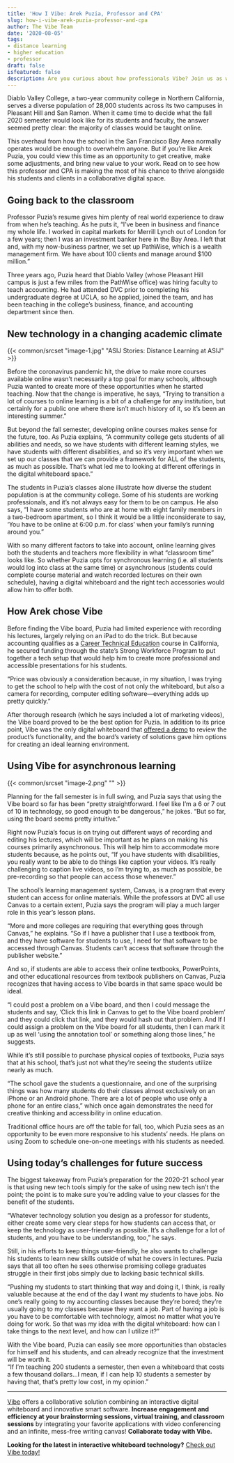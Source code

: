 ```yaml
---
title: 'How I Vibe: Arek Puzia, Professor and CPA'
slug: how-i-vibe-arek-puzia-professor-and-cpa
author: The Vibe Team
date: '2020-08-05'
tags:
- distance learning
- higher education
- professor
draft: false
isfeatured: false
description: Are you curious about how professionals Vibe? Join us as we learn all about Arek Puzia, professor and CPA.
---
```


Diablo Valley College, a two-year community college in Northern California, serves a diverse population of 28,000 students across its two campuses in Pleasant Hill and San Ramon. When it came time to decide what the fall 2020 semester would look like for its students and faculty, the answer seemed pretty clear: the majority of classes would be taught online.

This overhaul from how the school in the San Francisco Bay Area normally operates would be enough to overwhelm anyone. But if you’re like Arek Puzia, you could view this time as an opportunity to get creative, make some adjustments, and bring new value to your work. Read on to see how this professor and CPA is making the most of his chance to thrive alongside his students and clients in a collaborative digital space.

## Going back to the classroom

Professor Puzia’s resume gives him plenty of real world experience to draw from when he’s teaching. As he puts it, “I’ve been in business and finance my whole life. I worked in capital markets for Merrill Lynch out of London for a few years; then I was an investment banker here in the Bay Area. I left that and, with my now-business partner, we set up PathWise, which is a wealth management firm. We have about 100 clients and manage around $100 million.”

Three years ago, Puzia heard that Diablo Valley (whose Pleasant Hill campus is just a few miles from the PathWise office) was hiring faculty to teach accounting. He had attended DVC prior to completing his undergraduate degree at UCLA, so he applied, joined the team, and has been teaching in the college’s business, finance, and accounting department since then.

## New technology in a changing academic climate

{{< common/srcset "image-1.jpg" "ASIJ Stories: Distance Learning at ASIJ" >}}

Before the coronavirus pandemic hit, the drive to make more courses available online wasn’t necessarily a top goal for many schools, although Puzia wanted to create more of these opportunities when he started teaching. Now that the change is imperative, he says, “Trying to transition a lot of courses to online learning is a bit of a challenge for any institution, but certainly for a public one where there isn’t much history of it, so it’s been an interesting summer.”

But beyond the fall semester, developing online courses makes sense for the future, too. As Puzia explains, “A community college gets students of all abilities and needs, so we have students with different learning styles, we have students with different disabilities, and so it’s very important when we set up our classes that we can provide a framework for ALL of the students, as much as possible. That’s what led me to looking at different offerings in the digital whiteboard space.”

The students in Puzia’s classes alone illustrate how diverse the student population is at the community college. Some of his students are working professionals, and it’s not always easy for them to be on campus. He also says, “I have some students who are at home with eight family members in a two-bedroom apartment, so I think it would be a little inconsiderate to say, ‘You have to be online at 6:00 p.m. for class’ when your family’s running around you.”

With so many different factors to take into account, online learning gives both the students and teachers more flexibility in what “classroom time” looks like. So whether Puzia opts for synchronous learning (i.e. all students would log into class at the same time) or asynchronous (students could complete course material and watch recorded lectures on their own schedule), having a digital whiteboard and the right tech accessories would allow him to offer both.

## How Arek chose Vibe

Before finding the Vibe board, Puzia had limited experience with recording his lectures, largely relying on an iPad to do the trick. But because accounting qualifies as a [Career Technical Education](https://www.cde.ca.gov/ci/ct/) course in California, he secured funding through the state’s Strong Workforce Program to put together a tech setup that would help him to create more professional and accessible presentations for his students.

“Price was obviously a consideration because, in my situation, I was trying to get the school to help with the cost of not only the whiteboard, but also a camera for recording, computer editing software—everything adds up pretty quickly.”

After thorough research (which he says included a lot of marketing videos), the Vibe board proved to be the best option for Puzia. In addition to its price point, Vibe was the only digital whiteboard that [offered a demo](https://vibe.us/demo/) to review the product’s functionality, and the board’s variety of solutions gave him options for creating an ideal learning environment.

## Using Vibe for asynchronous learning

{{< common/srcset "image-2.png" "" >}}

Planning for the fall semester is in full swing, and Puzia says that using the Vibe board so far has been “pretty straightforward. I feel like I’m a 6 or 7 out of 10 in technology, so good enough to be dangerous,” he jokes. “But so far, using the board seems pretty intuitive.”

Right now Puzia’s focus is on trying out different ways of recording and editing his lectures, which will be important as he plans on making his courses primarily asynchronous. This will help him to accommodate more students because, as he points out, “If you have students with disabilities, you really want to be able to do things like caption your videos. It’s really challenging to caption live videos, so I’m trying to, as much as possible, be pre-recording so that people can access those whenever.”

The school’s learning management system, Canvas, is a program that every student can access for online materials. While the professors at DVC all use Canvas to a certain extent, Puzia says the program will play a much larger role in this year’s lesson plans.

“More and more colleges are requiring that everything goes through Canvas,” he explains. “So if I have a publisher that I use a textbook from, and they have software for students to use, I need for that software to be accessed through Canvas. Students can’t access that software through the publisher website.”

And so, if students are able to access their online textbooks, PowerPoints, and other educational resources from textbook publishers on Canvas, Puzia recognizes that having access to Vibe boards in that same space would be ideal.

“I could post a problem on a Vibe board, and then I could message the students and say, ‘Click this link in Canvas to get to the Vibe board problem’ and they could click that link, and they would hash out that problem. And If I could assign a problem on the Vibe board for all students, then I can mark it up as well ‘using the annotation tool’ or something along those lines,” he suggests.

While it’s still possible to purchase physical copies of textbooks, Puzia says that at his school, that’s just not what they’re seeing the students utilize nearly as much.

“The school gave the students a questionnaire, and one of the surprising things was how many students do their classes almost exclusively on an iPhone or an Android phone. There are a lot of people who use only a phone for an entire class,” which once again demonstrates the need for creative thinking and accessibility in online education.

Traditional office hours are off the table for fall, too, which Puzia sees as an opportunity to be even more responsive to his students’ needs. He plans on using Zoom to schedule one-on-one meetings with his students as needed.

## Using today’s challenges for future success

The biggest takeaway from Puzia’s preparation for the 2020-21 school year is that using new tech tools simply for the sake of using new tech isn’t the point; the point is to make sure you’re adding value to your classes for the benefit of the students.

“Whatever technology solution you design as a professor for students, either create some very clear steps for how students can access that, or keep the technology as user-friendly as possible. It’s a challenge for a lot of students, and you have to be understanding, too,” he says.

Still, in his efforts to keep things user-friendly, he also wants to challenge his students to learn new skills outside of what he covers in lectures. Puzia says that all too often he sees otherwise promising college graduates struggle in their first jobs simply due to lacking basic technical skills.

“Pushing my students to start thinking that way and doing it, I think, is really valuable because at the end of the day I want my students to have jobs. No one’s really going to my accounting classes because they’re bored; they’re usually going to my classes because they want a job. Part of having a job is you have to be comfortable with technology, almost no matter what you’re doing for work. So that was my idea with the digital whiteboard: how can I take things to the next level, and how can I utilize it?” 

With the Vibe board, Puzia can easily see more opportunities than obstacles for himself and his students, and can already recognize that the investment will be worth it.  
“If I’m teaching 200 students a semester, then even a whiteboard that costs a few thousand dollars…I mean, if I can help 10 students a semester by having that, that’s pretty low cost, in my opinion.”



---

[Vibe](https://vibe.us/) offers a collaborative solution combining an interactive digital whiteboard and innovative smart software. **Increase engagement and efficiency at your brainstorming sessions, virtual training, and classroom sessions** by integrating your favorite applications with video conferencing and an infinite, mess-free writing canvas! **Collaborate today with Vibe.**

**Looking for the latest in interactive whiteboard technology?** [Check out Vibe today!](https://vibe.us/order/)
